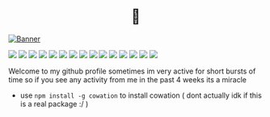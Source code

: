 <h1 align="center">🥶</h1>

[![Banner](https://cdn.discordapp.com/attachments/841072320532709376/926728130767487036/banner.svg)](https://knoddy.me)

![](https://img.shields.io/badge/OS-Windows-informational?style=appveyor&logo=windows&logoColor=white&color=blue)
![](https://img.shields.io/badge/Editor-VS_Code-informational?style=appveyor&logo=visualstudiocode&logoColor=white&color=blue)
![](https://img.shields.io/badge/Code-JavaScript-informational?style=appveyor&logo=javascript&logoColor=white&color=blue)
![](https://img.shields.io/badge/Code-TypeScript-informational?style=appveyor&logo=typescript&logoColor=white&color=blue)
![](https://img.shields.io/badge/Code-Java-informational?style=appveyor&logo=java&logoColor=white&color=blue)
![](https://img.shields.io/badge/Code-Lua-informational?style=appveyor&logo=lua&logoColor=white&color=blue)
![](https://img.shields.io/badge/Code-Swift-informational?style=appveyor&logo=swift&logoColor=white&color=blue)
![](https://img.shields.io/badge/Code-C%23-informational?style=appveyor&logo=csharp&logoColor=white&color=blue)
![](https://img.shields.io/badge/Code-C%2B%2B-informational?style=appveyor&logo=cplusplus&logoColor=white&color=blue)
![](https://img.shields.io/badge/Code-Node.JS-informational?style=appveyor&logo=nodedotjs&logoColor=white&color=blue)
![](https://img.shields.io/badge/Server-Express-informational?style=appveyor&logo=express&logoColor=white&color=blue)
![](https://img.shields.io/badge/UI-Svelte-informational?style=appveyor&logo=svelte&logoColor=white&color=blue)
![](https://img.shields.io/badge/UI-React-informational?style=appveyor&logo=react&logoColor=white&color=blue)
![](https://img.shields.io/badge/Shell-Git_Bash-informational?style=appveyor&logo=git&logoColor=white&color=blue)
![](https://img.shields.io/badge/Cloud-My_PC-informational?style=appveyor&logo=pcgamingwiki&logoColor=white&color=blue)

Welcome to my github profile
sometimes im very active for short bursts of time so if you see any activity from me in the past 4 weeks its a miracle
 - use `npm install -g cowation` to install cowation ( dont actually idk if this is a real package :/ )
